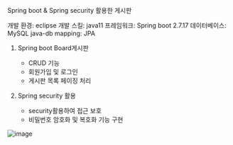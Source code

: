 Spring boot & Spring security 활용한 게시판

개발 환경: eclipse 
개발 스킬: java11
프레임워크: Spring boot 2.7.17
데이터베이스: MySQL
java-db mapping: JPA

1) Spring boot Board게시판
   - CRUD 기능
   - 회원가입 및 로그인
   - 게시판 목록 페이징 처리
  
2) Spring security 활용
   - security활용하여 접근 보호
   - 비밀번호 암호화 및 복호화 기능 구현
   
![image](https://github.com/CodingHongDong/spring-security-mysql/assets/101644470/ac2adae8-cddf-41f4-a572-b669c00a0cee)

